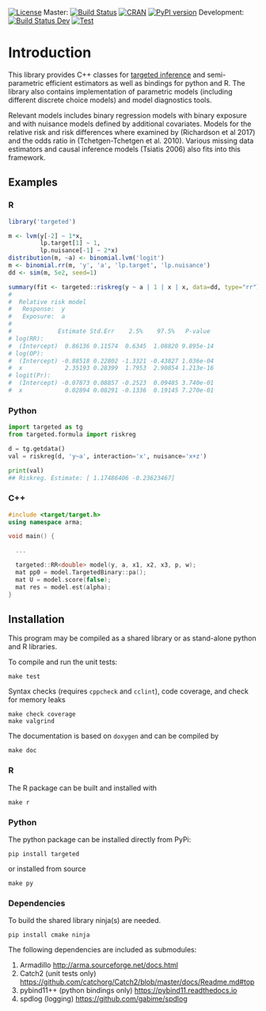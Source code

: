 [![License](https://img.shields.io/badge/License-Apache%202.0-blue.svg)](https://opensource.org/licenses/Apache-2.0)
Master: [![Build Status](https://travis-ci.org/kkholst/target.svg?branch=master)](https://travis-ci.org/kkholst/target)
[![CRAN](https://CRAN.R-project.org/package=targeted)](https://www.r-pkg.org/badges/version/targeted)
[![PyPI version](https://badge.fury.io/py/targeted.svg)](https://badge.fury.io/py/targeted)
Development: [![Build Status Dev](https://travis-ci.org/kkholst/target.svg?branch=develop)](https://travis-ci.org/kkholst/target)
[![Test](https://travis-ci.org/kkholst/citest.svg?branch=master)](https://travis-ci.org/kkholst/citest)

# Introduction

This library provides C++ classes for [targeted inference](targeted.md)
and semi-parametric efficient estimators as
well as bindings for python and R. The library also contains
implementation of parametric models (including different discrete
choice models) and model diagnostics tools.

Relevant models includes binary regression models with binary exposure
and with nuisance models defined by additional covariates. Models for
the relative risk and risk differences where examined by (Richardson
et al 2017) and the odds ratio in (Tchetgen-Tchetgen et
al. 2010). Various missing data estimators and causal inference models
(Tsiatis 2006) also fits into this framework.

## Examples
### R
```r
library('targeted')

m <- lvm(y[-2] ~ 1*x,
         lp.target[1] ~ 1,
         lp.nuisance[-1] ~ 2*x)
distribution(m, ~a) <- binomial.lvm('logit')
m <- binomial.rr(m, 'y', 'a', 'lp.target', 'lp.nuisance')
dd <- sim(m, 5e2, seed=1)

summary(fit <- targeted::riskreg(y ~ a | 1 | x | x, data=dd, type="rr"))
#
#  Relative risk model
#   Response:  y
#   Exposure:  a
#
#             Estimate Std.Err    2.5%    97.5%   P-value
# log(RR):
#  (Intercept)  0.86136 0.11574  0.6345  1.08820 9.895e-14
# log(OP):
#  (Intercept) -0.88518 0.22802 -1.3321 -0.43827 1.036e-04
#  x            2.35193 0.28399  1.7953  2.90854 1.213e-16
# logit(Pr):
#  (Intercept) -0.07873 0.08857 -0.2523  0.09485 3.740e-01
#  x            0.02894 0.08291 -0.1336  0.19145 7.270e-01
```

### Python
```python
import targeted as tg
from targeted.formula import riskreg

d = tg.getdata()
val = riskreg(d, 'y~a', interaction='x', nuisance='x+z')

print(val)
## Riskreg. Estimate: [ 1.17486406 -0.23623467]
```

### C++
```cpp
#include <target/target.h>
using namespace arma;

void main() {

  ...

  targeted::RR<double> model(y, a, x1, x2, x3, p, w);
  mat pp0 = model.TargetedBinary::pa();
  mat U = model.score(false);
  mat res = model.est(alpha);
}

```

## Installation

This program may be compiled as a shared library or as stand-alone
python and R libraries.

To compile and run the unit tests:
```
make test
```

Syntax checks (requires ``cppcheck`` and ``cclint``), code coverage,
and check for memory leaks
```
make check coverage
make valgrind
```

The documentation is based on ``doxygen`` and can be compiled by
```
make doc
```

### R

The R package can be built and installed with
```
make r
```

### Python

The python package can be installed directly from PyPi:
```
pip install targeted
```
or installed from source
```
make py
```

### Dependencies

To build the shared library ninja(s) are needed.
```
pip install cmake ninja

```

The following dependencies are included as submodules:
1. Armadillo <http://arma.sourceforge.net/docs.html>
2. Catch2 (unit tests only) <https://github.com/catchorg/Catch2/blob/master/docs/Readme.md#top>
3. pybind11++ (python bindings only) <https://pybind11.readthedocs.io>
4. spdlog (logging) <https://github.com/gabime/spdlog>
